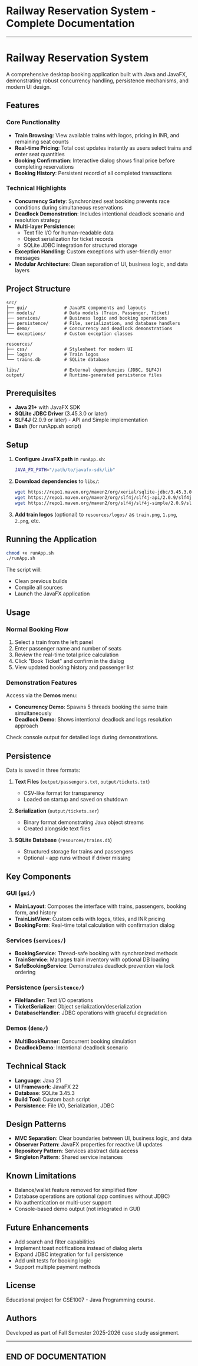 # Railway Reservation System - Complete Documentation

---
# Railway Reservation System

A comprehensive desktop booking application built with Java and JavaFX, demonstrating robust concurrency handling, persistence mechanisms, and modern UI design.

## Features

### Core Functionality
- **Train Browsing**: View available trains with logos, pricing in INR, and remaining seat counts
- **Real-time Pricing**: Total cost updates instantly as users select trains and enter seat quantities
- **Booking Confirmation**: Interactive dialog shows final price before completing reservations
- **Booking History**: Persistent record of all completed transactions

### Technical Highlights
- **Concurrency Safety**: Synchronized seat booking prevents race conditions during simultaneous reservations
- **Deadlock Demonstration**: Includes intentional deadlock scenario and resolution strategy
- **Multi-layer Persistence**:
  - Text file I/O for human-readable data
  - Object serialization for ticket records
  - SQLite JDBC integration for structured storage
- **Exception Handling**: Custom exceptions with user-friendly error messages
- **Modular Architecture**: Clean separation of UI, business logic, and data layers

## Project Structure

```
src/
├── gui/              # JavaFX components and layouts
├── models/           # Data models (Train, Passenger, Ticket)
├── services/         # Business logic and booking operations
├── persistence/      # File, serialization, and database handlers
├── demo/             # Concurrency and deadlock demonstrations
└── exceptions/       # Custom exception classes

resources/
├── css/              # Stylesheet for modern UI
├── logos/            # Train logos
└── trains.db         # SQLite database

libs/                 # External dependencies (JDBC, SLF4J)
output/               # Runtime-generated persistence files
```

## Prerequisites

- **Java 21+** with JavaFX SDK
- **SQLite JDBC Driver** (3.45.3.0 or later)
- **SLF4J** (2.0.9 or later) - API and Simple implementation
- **Bash** (for runApp.sh script)

## Setup

1. **Configure JavaFX path** in `runApp.sh`:
   ```bash
   JAVA_FX_PATH="/path/to/javafx-sdk/lib"
   ```

2. **Download dependencies** to `libs/`:
   ```bash
   wget https://repo1.maven.org/maven2/org/xerial/sqlite-jdbc/3.45.3.0/sqlite-jdbc-3.45.3.0.jar
   wget https://repo1.maven.org/maven2/org/slf4j/slf4j-api/2.0.9/slf4j-api-2.0.9.jar
   wget https://repo1.maven.org/maven2/org/slf4j/slf4j-simple/2.0.9/slf4j-simple-2.0.9.jar
   ```

3. **Add train logos** (optional) to `resources/logos/` as `train.png`, `1.png`, `2.png`, etc.

## Running the Application

```bash
chmod +x runApp.sh
./runApp.sh
```

The script will:
- Clean previous builds
- Compile all sources
- Launch the JavaFX application

## Usage

### Normal Booking Flow
1. Select a train from the left panel
2. Enter passenger name and number of seats
3. Review the real-time total price calculation
4. Click "Book Ticket" and confirm in the dialog
5. View updated booking history and passenger list

### Demonstration Features
Access via the **Demos** menu:
- **Concurrency Demo**: Spawns 5 threads booking the same train simultaneously
- **Deadlock Demo**: Shows intentional deadlock and logs resolution approach

Check console output for detailed logs during demonstrations.

## Persistence

Data is saved in three formats:

1. **Text Files** (`output/passengers.txt`, `output/tickets.txt`)
   - CSV-like format for transparency
   - Loaded on startup and saved on shutdown

2. **Serialization** (`output/tickets.ser`)
   - Binary format demonstrating Java object streams
   - Created alongside text files

3. **SQLite Database** (`resources/trains.db`)
   - Structured storage for trains and passengers
   - Optional - app runs without if driver missing

## Key Components

### GUI (`gui/`)
- **MainLayout**: Composes the interface with trains, passengers, booking form, and history
- **TrainListView**: Custom cells with logos, titles, and INR pricing
- **BookingForm**: Real-time total calculation with confirmation dialog

### Services (`services/`)
- **BookingService**: Thread-safe booking with synchronized methods
- **TrainService**: Manages train inventory with optional DB loading
- **SafeBookingService**: Demonstrates deadlock prevention via lock ordering

### Persistence (`persistence/`)
- **FileHandler**: Text I/O operations
- **TicketSerializer**: Object serialization/deserialization
- **DatabaseHandler**: JDBC operations with graceful degradation

### Demos (`demo/`)
- **MultiBookRunner**: Concurrent booking simulation
- **DeadlockDemo**: Intentional deadlock scenario

## Technical Stack

- **Language**: Java 21
- **UI Framework**: JavaFX 22
- **Database**: SQLite 3.45.3
- **Build Tool**: Custom bash script
- **Persistence**: File I/O, Serialization, JDBC

## Design Patterns

- **MVC Separation**: Clear boundaries between UI, business logic, and data
- **Observer Pattern**: JavaFX properties for reactive UI updates
- **Repository Pattern**: Services abstract data access
- **Singleton Pattern**: Shared service instances

## Known Limitations

- Balance/wallet feature removed for simplified flow
- Database operations are optional (app continues without JDBC)
- No authentication or multi-user support
- Console-based demo output (not integrated in GUI)

## Future Enhancements

- Add search and filter capabilities
- Implement toast notifications instead of dialog alerts
- Expand JDBC integration for full persistence
- Add unit tests for booking logic
- Support multiple payment methods

## License

Educational project for CSE1007 - Java Programming course.

## Authors

Developed as part of Fall Semester 2025-2026 case study assignment.

---

## END OF DOCUMENTATION
